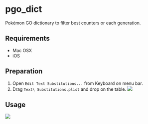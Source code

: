 # pgo_dict
Pokémon GO dictionary to filter best counters or each generation.

## Requirements
- Mac OSX
- iOS

## Preparation
1. Open `Edit Text Substitutions...` from Keyboard on menu bar.
2. Drag `Text\ Substitutions.plist` and drop on the table.
![](preparation.gif)

## Usage
![](usage.gif)



